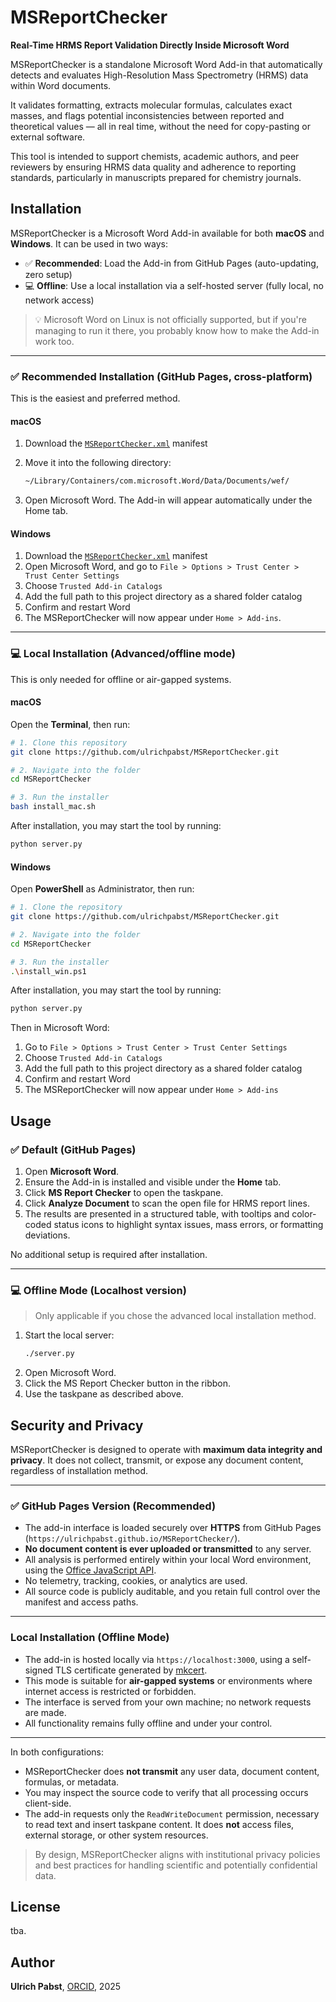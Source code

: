 # MSReportChecker

**Real-Time HRMS Report Validation Directly Inside Microsoft Word**

MSReportChecker is a standalone Microsoft Word Add-in that automatically detects and evaluates High-Resolution Mass Spectrometry (HRMS) data within Word documents.

It validates formatting, extracts molecular formulas, calculates exact masses, and flags potential inconsistencies between reported and theoretical values — all in real time, without the need for copy-pasting or external software.

This tool is intended to support chemists, academic authors, and peer reviewers by ensuring HRMS data quality and adherence to reporting standards, particularly in manuscripts prepared for chemistry journals.


## Installation

MSReportChecker is a Microsoft Word Add-in available for both **macOS** and **Windows**. It can be used in two ways:

- ✅ **Recommended**: Load the Add-in from GitHub Pages (auto-updating, zero setup)
- 💻 **Offline**: Use a local installation via a self-hosted server (fully local, no network access)

> 💡 Microsoft Word on Linux is not officially supported, but if you're managing to run it there, you probably know how to make the Add-in work too.

---
### ✅ Recommended Installation (GitHub Pages, cross-platform)

This is the easiest and preferred method.

#### macOS

1. Download the [`MSReportChecker.xml`](https://github.com/ulrichpabst/MSReportChecker/blob/main/MSReportChecker.xml) manifest  
2. Move it into the following directory:

   ```bash
   ~/Library/Containers/com.microsoft.Word/Data/Documents/wef/
   ```
3. Open Microsoft Word. The Add-in will appear automatically under the Home tab.

#### Windows

1. Download the [`MSReportChecker.xml`](https://github.com/ulrichpabst/MSReportChecker/blob/main/MSReportChecker.xml) manifest  
2. Open Microsoft Word, and go to `File > Options > Trust Center > Trust Center Settings`
3. Choose `Trusted Add-in Catalogs`
4.	Add the full path to this project directory as a shared folder catalog
5.	Confirm and restart Word
6.	The MSReportChecker will now appear under `Home > Add-ins`.

---
### 💻 Local Installation (Advanced/offline mode)

This is only needed for offline or air-gapped systems.

#### macOS

Open the **Terminal**, then run:

```bash
# 1. Clone this repository
git clone https://github.com/ulrichpabst/MSReportChecker.git

# 2. Navigate into the folder
cd MSReportChecker

# 3. Run the installer
bash install_mac.sh
```
After installation, you may start the tool by running:
```bash
python server.py
```

#### Windows

Open **PowerShell** as Administrator, then run:

```bash
# 1. Clone the repository
git clone https://github.com/ulrichpabst/MSReportChecker.git

# 2. Navigate into the folder
cd MSReportChecker

# 3. Run the installer
.\install_win.ps1
```
After installation, you may start the tool by running:
```bash
python server.py
```

Then in Microsoft Word:
1.	Go to `File > Options > Trust Center > Trust Center Settings`
2.	Choose `Trusted Add-in Catalogs`
3.	Add the full path to this project directory as a shared folder catalog
4.	Confirm and restart Word
5.	The MSReportChecker will now appear under `Home > Add-ins`



## Usage

### ✅ Default (GitHub Pages)

1. Open **Microsoft Word**.
2. Ensure the Add-in is installed and visible under the **Home** tab.
3. Click **MS Report Checker** to open the taskpane.
4. Click **Analyze Document** to scan the open file for HRMS report lines.
5. The results are presented in a structured table, with tooltips and color-coded status icons to highlight syntax issues, mass errors, or formatting deviations.

No additional setup is required after installation.

---

### 💻 Offline Mode (Localhost version)

> Only applicable if you chose the advanced local installation method.

1. Start the local server:
   ```bash
   ./server.py

2.	Open Microsoft Word.
3.	Click the MS Report Checker button in the ribbon.
4.	Use the taskpane as described above.


## Security and Privacy

MSReportChecker is designed to operate with **maximum data integrity and privacy**. It does not collect, transmit, or expose any document content, regardless of installation method.

---
### ✅ GitHub Pages Version (Recommended)

- The add-in interface is loaded securely over **HTTPS** from GitHub Pages (`https://ulrichpabst.github.io/MSReportChecker/`).
- **No document content is ever uploaded or transmitted** to any server.
- All analysis is performed entirely within your local Word environment, using the [Office JavaScript API](https://learn.microsoft.com/office/dev/add-ins/reference/javascript-api-for-office).
- No telemetry, tracking, cookies, or analytics are used.
- All source code is publicly auditable, and you retain full control over the manifest and access paths.

---
### Local Installation (Offline Mode)

- The add-in is hosted locally via `https://localhost:3000`, using a self-signed TLS certificate generated by [mkcert](https://github.com/FiloSottile/mkcert).
- This mode is suitable for **air-gapped systems** or environments where internet access is restricted or forbidden.
- The interface is served from your own machine; no network requests are made.
- All functionality remains fully offline and under your control.

---

In both configurations:

- MSReportChecker does **not transmit** any user data, document content, formulas, or metadata.
- You may inspect the source code to verify that all processing occurs client-side.
- The add-in requests only the `ReadWriteDocument` permission, necessary to read text and insert taskpane content. It does **not** access files, external storage, or other system resources.

> By design, MSReportChecker aligns with institutional privacy policies and best practices for handling scientific and potentially confidential data.

## License

tba.

## Author

**Ulrich Pabst**, [ORCID](https://orcid.org/0009-0007-0529-0720), 2025
